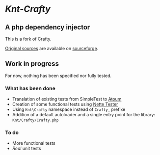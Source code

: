 # *Knt-Crafty*

## A php dependency injector

This is a fork of [Crafty](http://phpcrafty.sourceforge.net/).

[Original sources](http://sourceforge.net/projects/phpcrafty/) are available on [sourceforge](http://sourceforge.net/).

## Work in progress

For now, nothing has been specified nor fully tested.

### What has been done

 * Translation of existing tests from SimpleTest to [Atoum](http://www.atoum.org)
 * Creation of some functional tests using [Nette Tester](http://tester.nette.org/)
 * Using `Knt\Crafty` namespace instead of `Crafty_` prefixe
 * Addition of a default autoloader and a single entry point for the library: `Knt/Crafty/Crafty.php`

### To do 

 * More functional tests
 * *Real* unit tests
